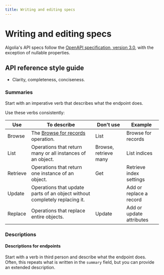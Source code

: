 ```yaml
---
title: Writing and editing specs
---
```


# Writing and editing specs

Algolia's API specs follow the [OpenAPI specification, version 3.0](https://spec.openapis.org/oas/v3.0.2), with the exception of nullable properties.

## API reference style guide

- Clarity, completeness, conciseness.

### Summaries

Start with an imperative verb that describes what the endpoint does.

Use these verbs consistently:

| Use      | To describe                                                                    | Don't use             | Example                  |
| -------- | ------------------------------------------------------------------------------ | --------------------- | ------------------------ |
| Browse   | The [Browse for records](/specs/search#tag/Search/operation/browse) operation. | List                  | Browse for records       |
| List     | Operations that return many or all instances of an object.                     | Browse, retrieve many | List indices             |
| Retrieve | Operations that return one instance of an object.                              | Get                   | Retrieve index settings  |
| Update   | Operations that update parts of an object without completely replacing it.     |                       | Add or replace a record  |
| Replace  | Operations that replace entire objects.                                        | Update                | Add or update attributes |

### Descriptions

#### Descriptions for endpoints

Start with a verb in third person and describe what the endpoint does.
Often, this repeats what is written in the `summary` field,
but you can provide an extended description.
